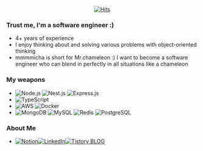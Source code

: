 <div align=center>

[![Hits](https://hits.seeyoufarm.com/api/count/incr/badge.svg?url=https%3A%2F%2Fgithub.com%2Fmmmicha%2Fhit-counter&count_bg=%2379C83D&title_bg=%23555555&icon=&icon_color=%23E7E7E7&title=hits&edge_flat=false)](https://hits.seeyoufarm.com)

</div>

### Trust me, I'm a software engineer :)
- 4+ years of experience
- I enjoy thinking about and solving various problems with object-oriented thinking
- mmmmicha is short for Mr.chameleon :) I want to become a software engineer who can blend in perfectly in all situations like a chameleon

### My weapons
- ![Node.js](https://img.shields.io/badge/Node.js-339933?style=for-the-badge&logo=Node.js&logoColor=white) ![Nest.js](https://img.shields.io/badge/Nest.js-E0234E?style=for-the-badge&logo=NestJS&logoColor=white) ![Express.js](https://img.shields.io/badge/Express.js-000000?style=for-the-badge&logo=Express&logoColor=white)
- ![TypeScript](https://img.shields.io/badge/typescript-3178C6?style=for-the-badge&logo=typescript&logoColor=white)
- ![AWS](https://img.shields.io/badge/AWS-232F3E?style=for-the-badge&logo=amazon-aws&logoColor=white) ![Docker](https://img.shields.io/badge/docker-2496ED?style=for-the-badge&logo=docker&logoColor=white)
- ![MongoDB](https://img.shields.io/badge/MongoDB-47A248?style=for-the-badge&logo=mongodb&logoColor=white) ![MySQL](https://img.shields.io/badge/mysql-4479A1?style=for-the-badge&logo=mysql&logoColor=white) ![Redis](https://img.shields.io/badge/redis-DC382D?style=for-the-badge&logo=redis&logoColor=white) ![PostgreSQL](https://img.shields.io/badge/postgresql-4169E1?style=for-the-badge&logo=postgresql&logoColor=white)

### About Me
- [![Notion](https://img.shields.io/badge/Notion-000000?style=for-the-badge&logo=notion&logoColor=white)](https://www.notion.so/khjeong940423/c88693098fa042d08c307a13b10550a8)[![LinkedIn](https://img.shields.io/badge/linkedin-0A66C2?style=for-the-badge&logo=linkedin&logoColor=white)](https://www.linkedin.com/in/kwanghyeon-jeong-180b12292)[![Tistory BLOG](https://img.shields.io/badge/tistory-000000?style=for-the-badge&logo=tistory&logoColor=white)](https://khjeong0423.tistory.com/)
